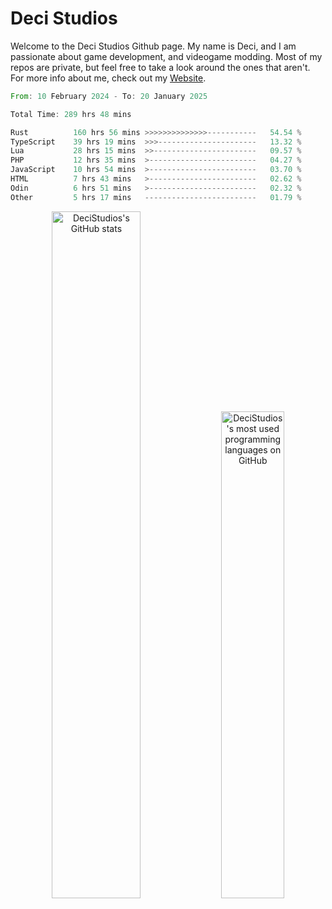 # Deci Studios
Welcome to the Deci Studios Github page. My name is Deci, and I am passionate about game development, and videogame modding. Most of my repos are private, but feel free to take a look around the ones that aren't.
For more info about me, check out my <a href="https://decidev.co.uk" target="_blank">Website</a>.
<!--START_SECTION:waka-->

```rust
From: 10 February 2024 - To: 20 January 2025

Total Time: 289 hrs 48 mins

Rust          160 hrs 56 mins >>>>>>>>>>>>>>-----------   54.54 %
TypeScript    39 hrs 19 mins  >>>----------------------   13.32 %
Lua           28 hrs 15 mins  >>-----------------------   09.57 %
PHP           12 hrs 35 mins  >------------------------   04.27 %
JavaScript    10 hrs 54 mins  >------------------------   03.70 %
HTML          7 hrs 43 mins   >------------------------   02.62 %
Odin          6 hrs 51 mins   >------------------------   02.32 %
Other         5 hrs 17 mins   -------------------------   01.79 %
```

<!--END_SECTION:waka-->
<p align="center">
  <a href="https://github.com/anuraghazra/github-readme-stats" target="_blank"><img src="https://github-readme-stats.vercel.app/api?username=decistudios&show_icons=true&count_private=true&theme=omni&hide_border=true" alt="DeciStudios's GitHub stats" width="53.1%" /></a>
  <a href="https://github.com/anuraghazra/github-readme-stats" target="_blank"><img width="44.7%" src="https://github-readme-stats.vercel.app/api/top-langs/?username=decistudios&theme=omni&layout=compact&hide_border=true&langs_count=6" alt="DeciStudios's most used programming languages on GitHub" /></a>
</p>



